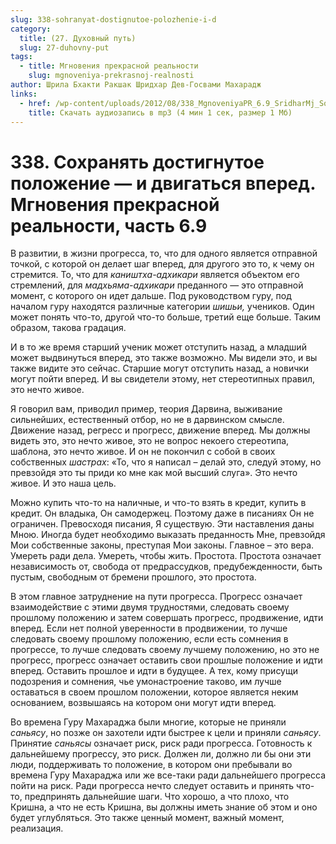 ```yaml
---
slug: 338-sohranyat-dostignutoe-polozhenie-i-d
category:
  title: (27. Духовный путь)
  slug: 27-duhovny-put
tags:
  - title: Мгновения прекрасной реальности
    slug: mgnoveniya-prekrasnoj-realnosti
author: Шрила Бхакти Ракшак Шридхар Дев-Госвами Махарадж
links:
  - href: /wp-content/uploads/2012/08/338_MgnoveniyaPR_6.9_SridharMj_Sohranyat_dostignutoye_polojeniye-i_dvigatsya_vpered.mp3
    title: Скачать аудиозапись в mp3 (4 мин 1 сек, размер 1 Мб)
---
```


# 338. Сохранять достигнутое положение — и двигаться вперед. Мгновения прекрасной реальности, часть 6.9

В развитии, в жизни прогресса, то, что для одного является отправной точкой, с которой он делает шаг вперед, для другого это то, к чему он стремится. То, что для *каништха-адхикари* является объектом его стремлений, для *мадхьяма-адхикари* преданного — это отправной момент, с которого он идет дальше. Под руководством гуру, под началом гуру находятся различные категории *шишьи,* учеников. Один может понять что-то, другой что-то больше, третий еще больше. Таким образом, такова градация.

И в то же время старший ученик может отступить назад, а младший может выдвинуться вперед, это также возможно. Мы видели это, и вы также видите это сейчас. Старшие могут отступить назад, а новички могут пойти вперед. И вы свидетели этому, нет стереотипных правил, это нечто живое.

Я говорил вам, приводил пример, теория Дарвина, выживание сильнейших, естественный отбор, но не в дарвинском смысле. Движение назад, регресс и прогресс, движение вперед. Мы должны видеть это, это нечто живое, это не вопрос некоего стереотипа, шаблона, это нечто живое. И он не покончил с собой в своих собственных *шастрах*: «То, что я написал – делай это, следуй этому, но превзойдя это ты приди ко мне как мой высший слуга». Это нечто живое. И это наша цель.

Можно купить что-то на наличные, и что-то взять в кредит, купить в кредит. Он владыка, Он самодержец. Поэтому даже в писаниях Он не ограничен. Превосходя писания, Я существую. Эти наставления даны Мною. Иногда будет необходимо выказать преданность Мне, превзойдя Мои собственные законы, преступая Мои законы. Главное – это вера. Умереть ради дела. Умереть, чтобы жить. Простота. Простота означает независимость от, свобода от предрассудков, предубежденности, быть пустым, свободным от бремени прошлого, это простота.

В этом главное затруднение на пути прогресса. Прогресс означает взаимодействие с этими двумя трудностями, следовать своему прошлому положению и затем совершать прогресс, продвижение, идти вперед. Если нет полной уверенности в продвижении, то лучше следовать своему прошлому положению, если есть сомнения в прогрессе, то лучше следовать своему лучшему положению, но это не прогресс, прогресс означает оставить свои прошлые положение и идти вперед. Оставить прошлое и идти в будущее. А тех, кому присущи подозрения и сомнения, чье умонастроение таково, им лучше оставаться в своем прошлом положении, которое является неким основанием, возвышаясь на котором они могут идти вперед.

Во времена Гуру Махараджа были многие, которые не приняли *саньясу*, но позже он захотели идти быстрее к цели и приняли *саньясу*. Принятие *саньясы* означает риск, риск ради прогресса. Готовность к дальнейшему прогрессу, это риск. Должен ли, должно ли бы они эти люди, поддерживать то положение, в котором они пребывали во времена Гуру Махараджа или же все-таки ради дальнейшего прогресса пойти на риск. Ради прогресса нечто следует оставить и принять что-то, предпринять дальнейшие шаги. Что хорошо, а что плохо, что Кришна, а что не есть Кришна, вы должны иметь знание об этом и оно будет углубляться. Это также ценный момент, важный момент, реализация.

